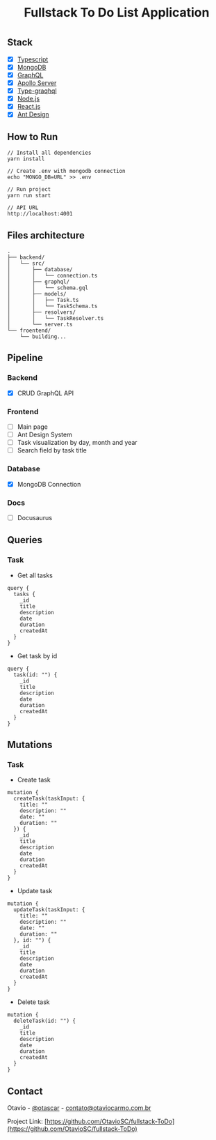 <div id="top"></div>

<br />
<div align="center">
     <h1> Fullstack To Do List Application <h1>
  </p>
</div>

## Stack
  - [x] [Typescript](https://www.typescriptlang.org/)
  - [x] [MongoDB](https://www.mongodb.com/)
  - [x] [GraphQL](https://nodejs.org/en/)
  - [x] [Apollo Server](https://www.apollographql.com)
  - [x] [Type-graqhql](https://typegraphql.com/)
  - [x] [Node.js](https://nodejs.org/en/)
  - [x] [React.js](https://reactjs.org)
  - [x] [Ant Design](https://ant.design/)

## How to Run
    // Install all dependencies
    yarn install
    
    // Create .env with mongodb connection
    echo "MONGO_DB=URL" >> .env
    
    // Run project
    yarn run start
    
    // API URL
    http://localhost:4001
    
## Files architecture
```
.
├── backend/
│   └── src/
│       ├── database/
│       │   └── connection.ts
│       ├── graphql/
│       │   └── schema.gql
│       ├── models/
│       │   ├── Task.ts
│       │   └── TaskSchema.ts
│       ├── resolvers/
│       │   └── TaskResolver.ts
│       └── server.ts
└── froentend/
    └── building...
```

## Pipeline
### Backend
  - [x] CRUD GraphQL API
### Frontend
  - [ ] Main page
  - [ ] Ant Design System
  - [ ] Task visualization by day, month and year
  - [ ] Search field by task title
### Database
  - [x] MongoDB Connection
### Docs
  - [ ] Docusaurus
  
  
## Queries
### Task
- Get all tasks
```gql
query {
  tasks {
    _id
    title
    description
    date
    duration
    createdAt
  }
}
```
- Get task by id
```gql
query {
  task(id: "") {
    _id
    title
    description
    date
    duration
    createdAt
  }
}
```
## Mutations
### Task
- Create task
```gql
mutation {
  createTask(taskInput: {
    title: ""
    description: ""
    date: ""
    duration: ""
  }) {
    _id
    title
    description
    date
    duration
    createdAt
  }
}
```

- Update task
```gql
mutation {
  updateTask(taskInput: {
    title: ""
    description: ""
    date: ""
    duration: ""
  }, id: "") {
    _id
    title
    description
    date
    duration
    createdAt
  }
}
```

- Delete task
```gql
mutation {
  deleteTask(id: "") {
    _id
    title
    description
    date
    duration
    createdAt
  }
}
```

## Contact

Otavio - [@otascar](https://twitter.com/otascar) - contato@otaviocarmo.com.br

Project Link: [https://github.com/OtavioSC/fullstack-ToDo](https://github.com/OtavioSC/fullstack-ToDo)
